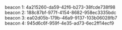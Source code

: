beacon 1: 4a215260-da59-42f6-b273-38fcde738f98  
beacon 2: 188c87bf-977f-4154-8682-958ec3335bdc  
beacon 3: ea02d05b-179b-46a9-9137-103b06028fb7  
beacon 4: 945d6c6f-959f-4e35-ad73-6ec2ff14ecf9  
